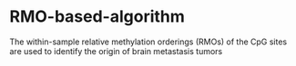 # RMO-based-algorithm
The within-sample relative methylation orderings (RMOs) of the CpG sites are used to identify the origin of brain metastasis tumors
